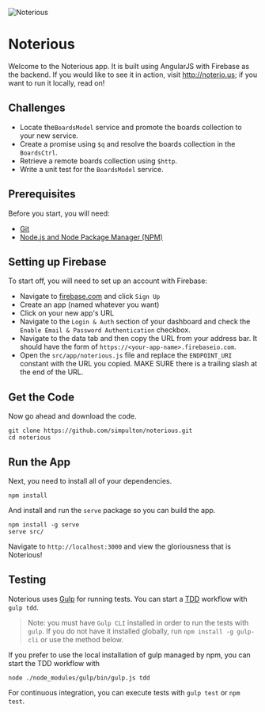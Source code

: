 ![Noterious](https://cloud.githubusercontent.com/assets/590361/6837796/feb3b6ca-d30d-11e4-8647-780ded6524a8.png)

Noterious 
=========

Welcome to the Noterious app. It is built using AngularJS with Firebase as the backend. If you would like to see it in action, visit http://noterio.us; if you want to run it locally, read on!


Challenges
----------
* Locate the`BoardsModel` service and promote the boards collection to your new service.
* Create a promise using `$q` and resolve the boards collection in the `BoardsCtrl`.
* Retrieve a remote boards collection using `$http`.
* Write a unit test for the `BoardsModel` service.

Prerequisites
----------
Before you start, you will need:
* [Git](http://git-scm.com/book/en/v2/Getting-Started-Installing-Git)
* [Node.js and Node Package Manager (NPM)](https://nodejs.org/download/)

Setting up Firebase
-------------------
To start off, you will need to set up an account with Firebase:
* Navigate to [firebase.com](https://www.firebase.com/) and click `Sign Up`
* Create an app (named whatever you want)
* Click on your new app's URL
* Navigate to the `Login & Auth` section of your dashboard and check the `Enable Email & Password Authentication` checkbox.
* Navigate to the data tab and then copy the URL from your address bar. It should have the form of `https://<your-app-name>.firebaseio.com`.
* Open the `src/app/noterious.js` file and replace the `ENDPOINT_URI` constant with the URL you copied. MAKE SURE there is a trailing slash at the end of the URL.

Get the Code
-------------------
Now go ahead and download the code.
```
git clone https://github.com/simpulton/noterious.git
cd noterious
```

Run the App
-------------------
Next, you need to install all of your dependencies.

`npm install`

And install and run the `serve` package so you can build the app.

```
npm install -g serve
serve src/
```

Navigate to `http://localhost:3000` and view the gloriousness that is Noterious!

Testing
-----------
Noterious uses [Gulp](https://github.com/gulpjs/gulp/blob/master/docs/getting-started.md) for running tests.
You can start a [TDD](http://en.wikipedia.org/wiki/Test-driven_development) workflow with `gulp tdd`.

> Note: you must have `Gulp CLI` installed in order to run the tests with `gulp`. If you do not have it installed globally, run `npm install -g gulp-cli` or use the method below.

If you prefer to use the local installation of gulp managed by npm, you can start the TDD workflow with

`node ./node_modules/gulp/bin/gulp.js tdd`

For continuous integration, you can execute tests with `gulp test` or `npm test`.
